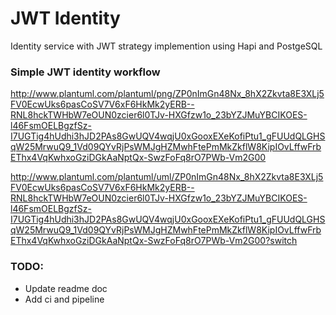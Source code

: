 # JWT Identity

Identity service with JWT strategy implemention using Hapi and PostgeSQL

### Simple JWT identity workflow
http://www.plantuml.com/plantuml/png/ZP0nImGn48Nx_8hX2Zkvta8E3XLj5FV0EcwUks6pasCoSV7V6xF6HkMk2yERB--RNL8hckTWHbW7eOUN0zcier6l0TJv-HXGfzw1o_23bYZJMuYBCIKOES-l46FsmOELBgzfSz-I7UGTig4hUdhi3hJD2PAs8GwUQV4wqjU0xGooxEXeKofiPtu1_gFUUdQLGHSqW25MrwuQ9_1Vd09QYvRjPsWMJgHZMwhFtePmMkZkflW8KipIOvLffwFrbEThx4VqKwhxoGziDGkAaNptQx-SwzFoFq8rO7PWb-Vm2G00

http://www.plantuml.com/plantuml/uml/ZP0nImGn48Nx_8hX2Zkvta8E3XLj5FV0EcwUks6pasCoSV7V6xF6HkMk2yERB--RNL8hckTWHbW7eOUN0zcier6l0TJv-HXGfzw1o_23bYZJMuYBCIKOES-l46FsmOELBgzfSz-I7UGTig4hUdhi3hJD2PAs8GwUQV4wqjU0xGooxEXeKofiPtu1_gFUUdQLGHSqW25MrwuQ9_1Vd09QYvRjPsWMJgHZMwhFtePmMkZkflW8KipIOvLffwFrbEThx4VqKwhxoGziDGkAaNptQx-SwzFoFq8rO7PWb-Vm2G00?switch

### TODO:
* Update readme doc
* Add ci and pipeline
